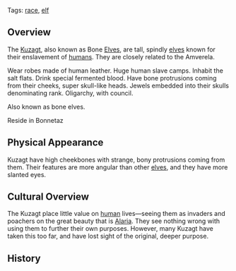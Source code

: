 Tags: [race](Races), [elf](Elves)

## Overview

The [Kuzagt](Kuzagt), also known as Bone [Elves](Elves), are tall, spindly [elves](Elves) known for their enslavement of [humans](Humans). They are closely related to the Amverela.

Wear robes made of human leather. Huge human slave camps. Inhabit the salt flats. Drink special fermented blood. Have bone protrusions coming from their cheeks, super skull-like heads. Jewels embedded into their skulls denominating rank. Oligarchy, with council.

Also known as bone elves.

Reside in Bonnetaz

## Physical Appearance

Kuzagt have high cheekbones with strange, bony protrusions coming from them. Their features are more angular than other [elves](Elves), and they have more slanted eyes.

## Cultural Overview

The Kuzagt place little value on [human](Humans) lives—seeing them as invaders and poachers on the great beauty that is [Alaria](Alaria). They see nothing wrong with using them to further their own purposes. However, many Kuzagt have taken this too far, and have lost sight of the original, deeper purpose.

## History


